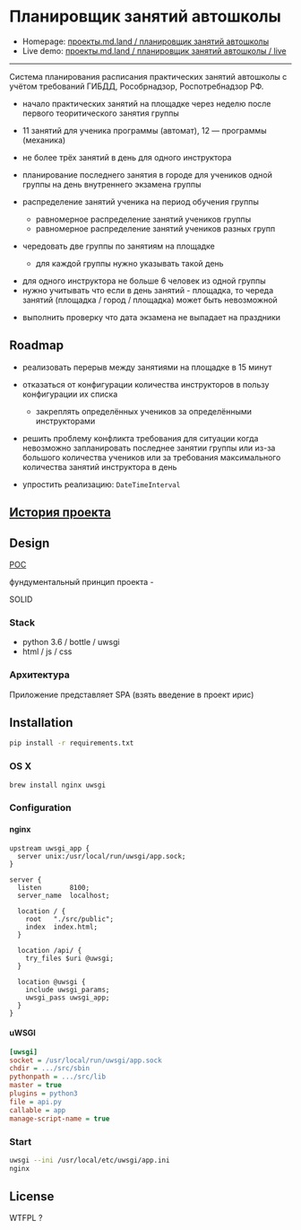 # Планировщик занятий автошколы

- Homepage: [проекты.md.land / планировщик занятий автошколы](https://projects.md.land/планировщик-занятий-автошколы)
- Live demo: [проекты.md.land / планировщик занятий автошколы / live](https://projects.md.land/планировщик-занятий-автошколы/live)

---

Система планирования расписания практических занятий автошколы 
с учётом требований ГИБДД, Рособрнадзор, Роспотребнадзор РФ.

- начало практических занятий на площадке через неделю после первого 
  теоритического занятия группы
- 11 занятий для ученика программы (автомат), 12 — программы (механика)    
- не более трёх занятий в день для одного инструктора
- планирование последнего занятия в городе для учеников одной группы 
  на день внутреннего экзамена группы
- распределение занятий ученика на период обучения группы
  - равномерное распределение занятий учеников группы
  - равномерное распределение занятий учеников разных групп
  

- чередовать две группы по занятиям на площадке
  - для каждой группы нужно указывать такой день
+ для одного инструктора не больше 6 человек из одной группы
+ нужно учитывать что если в день занятий - площадка,
  то череда занятий (площадка / город / площадка) может быть невозможной
- выполнить проверку что дата экзамена не выпадает на праздники

## Roadmap

- реализовать перерыв между занятиями на площадке в 15 минут
- отказаться от конфигурации количества инструкторов в пользу конфигурации
  их списка 
  - закреплять определённых учеников за определёнными инструкторами
- решить проблему конфликта требования для ситуации
  когда невозможно запланировать последнее занятии группы 
  или из-за большого количества учеников или за требования 
  максимального количества занятий инструктора в день
  
- упростить реализацию: `DateTimeInterval` 

## [История проекта](#)

## Design

[POC](https://ru.wikipedia.org/wiki/Проверка_концепции)
 
фундументальный принцип проекта -  

SOLID

### Stack

- python 3.6 / bottle / uwsgi 
- html / js / css
 
### Архитектура

Приложение представляет SPA
(взять введение в проект ирис)

## Installation

```bash
pip install -r requirements.txt
```

### OS X

```bash
brew install nginx uwsgi
```

### Configuration
#### nginx

```
upstream uwsgi_app {
  server unix:/usr/local/run/uwsgi/app.sock;
}

server {
  listen       8100;
  server_name  localhost;

  location / {
    root   "./src/public";
    index  index.html;
  }

  location /api/ {
    try_files $uri @uwsgi;
  }

  location @uwsgi {
    include uwsgi_params;
    uwsgi_pass uwsgi_app;
  }
}
```
 
#### uWSGI

```ini
[uwsgi]
socket = /usr/local/run/uwsgi/app.sock
chdir = .../src/sbin
pythonpath = .../src/lib
master = true
plugins = python3
file = api.py
callable = app
manage-script-name = true
```

### Start

```bash
uwsgi --ini /usr/local/etc/uwsgi/app.ini
nginx
```

## License

WTFPL ?
